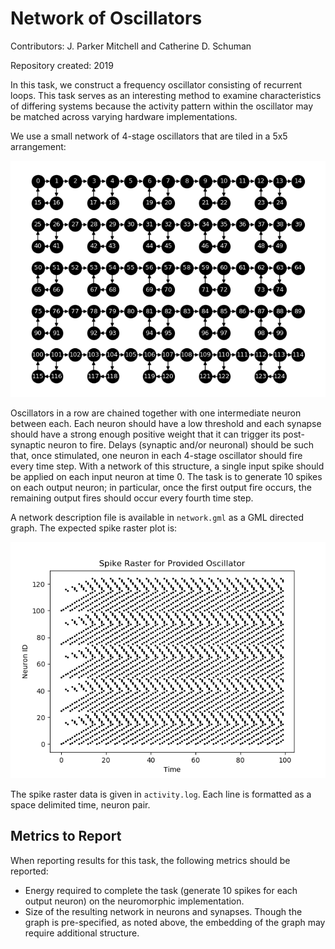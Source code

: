 # Network of Oscillators

Contributors: J. Parker Mitchell and Catherine D. Schuman

Repository created: 2019

In this task, we construct a frequency oscillator consisting of recurrent loops. This task serves as an interesting method to examine characteristics of differing systems because the activity pattern within the oscillator may be matched across varying hardware implementations.

We use a small network of 4-stage oscillators that are tiled in a 5x5 arrangement:

![network](network.png)

Oscillators in a row are chained together with one intermediate neuron between each. Each neuron should have a low threshold and each synapse should have a strong enough positive weight that it can trigger its post-synaptic neuron to fire. Delays (synaptic and/or neuronal) should be such that, once stimulated, one neuron in each 4-stage oscillator should fire every time step.  With a network of this structure, a single input spike should be applied on each input neuron at time 0.  The task is to generate 10 spikes on each output neuron; in particular, once the first output fire occurs, the remaining output fires should occur every fourth time step. 

A network description file is available in `network.gml` as a GML directed graph.  The expected spike raster plot is:

![spikeraster](spike_raster.png)

The spike raster data is given in `activity.log`. Each line is formatted as a space delimited time, neuron pair.

## Metrics to Report
When reporting results for this task, the following metrics should be reported:
- Energy required to complete the task (generate 10 spikes for each output neuron) on the neuromorphic implementation.
- Size of the resulting network in neurons and synapses.  Though the graph is pre-specified, as noted above, the embedding of the graph may require additional structure. 
